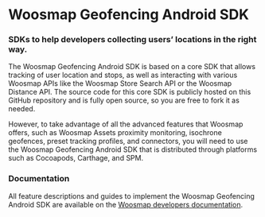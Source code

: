 # Woosmap Geofencing Android SDK

### SDKs to help developers collecting users’ locations in the right way.

The Woosmap Geofencing Android SDK is based on a core SDK that allows tracking of user location and stops, as well as interacting with various Woosmap APIs like the Woosmap Store Search API or the Woosmap Distance API. The source code for this core SDK is publicly hosted on this GitHub repository and is fully open source, so you are free to fork it as needed.

However, to take advantage of all the advanced features that Woosmap offers, such as Woosmap Assets proximity monitoring, isochrone geofences, preset tracking profiles, and connectors, you will need to use the Woosmap Geofencing Android SDK that is distributed through platforms such as Cocoapods, Carthage, and SPM.

### Documentation

All feature descriptions and guides to implement the Woosmap Geofencing Android SDK are available on the [Woosmap developers documentation](https://developers.woosmap.com/products/geofencing-sdk/get-started/).
